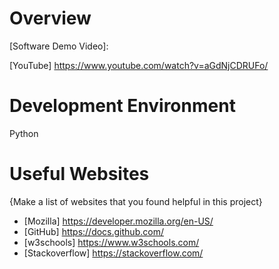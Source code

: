 # Overview

[Software Demo Video]:

[YouTube] https://www.youtube.com/watch?v=aGdNjCDRUFo/


# Development Environment

Python

# Useful Websites

{Make a list of websites that you found helpful in this project}
* [Mozilla] https://developer.mozilla.org/en-US/
* [GitHub] https://docs.github.com/
* [w3schools] https://www.w3schools.com/
* [Stackoverflow] https://stackoverflow.com/